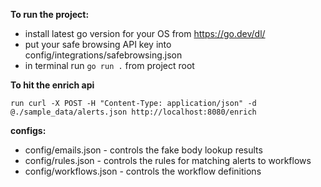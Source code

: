 **To run the project:**
* install latest go version for your OS from https://go.dev/dl/
* put your safe browsing API key into config/integrations/safebrowsing.json
* in terminal run ```go run .``` from project root


**To hit the enrich api**

    run curl -X POST -H "Content-Type: application/json" -d @./sample_data/alerts.json http://localhost:8080/enrich

**configs:**
* config/emails.json - controls the fake body lookup results
* config/rules.json - controls the rules for matching alerts to workflows
* config/workflows.json - controls the workflow definitions
